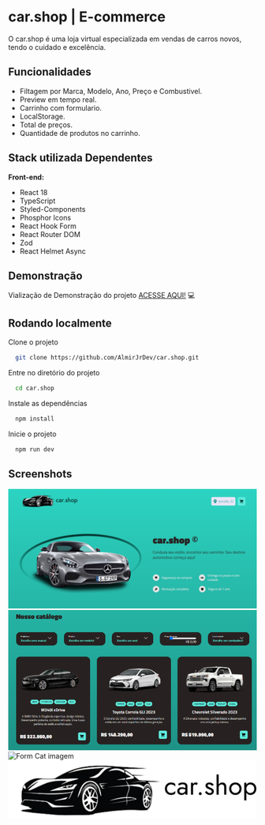 
# car.shop | E-commerce

O car.shop é uma loja virtual especializada em vendas de carros novos, tendo o cuidado e excelência.


## Funcionalidades

- Filtagem por Marca, Modelo, Ano, Preço e Combustivel.
- Preview em tempo real.
- Carrinho com formulario.
- LocalStorage.
- Total de preços.
- Quantidade de produtos no carrinho.




## Stack utilizada Dependentes

**Front-end:** 
- React 18
- TypeScript
- Styled-Components 
- Phosphor Icons
- React Hook Form
- React Router DOM
- Zod
- React Helmet Async



## Demonstração

Vialização de Demonstração do projeto [ACESSE AQUI!](https://car-shop-almirjrdev.vercel.app/) 💻


## Rodando localmente

Clone o projeto

```bash
  git clone https://github.com/AlmirJrDev/car.shop.git
```

Entre no diretório do projeto

```bash
  cd car.shop
```

Instale as dependências

```bash
  npm install
```

Inicie o projeto

```bash
  npm run dev
```



## Screenshots

<img src="./public/images/homepage.png" alt="Home page imagem">

<img src="./public/images/itenshome.png" alt="Itens Home imagem">

<img src="./public/images/formcart.png.png" alt="Form Cat imagem">

<img src="./public/logo.svg" alt="Logo imagem">


